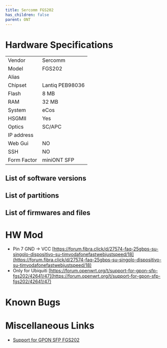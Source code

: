 ```yaml
---
title: Sercomm FGS202
has_children: false
parent: ONT
---
```


# Hardware Specifications

|             |                 |
| ----------- | --------------- |
| Vendor      | Sercomm         |
| Model       | FGS202          |
| Alias       |                 |
| Chipset     | Lantiq PEB98036 |
| Flash       | 8 MB            |
| RAM         | 32 MB           |
| System      | eCos            |
| HSGMII      | Yes             |
| Optics      | SC/APC          |
| IP address  |                 |
| Web Gui     | NO              |
| SSH         | NO              |
| Form Factor | miniONT SFP     |

## List of software versions
## List of partitions
## List of firmwares and files

# HW Mod

- Pin 7 GND -> VCC [https://forum.fibra.click/d/27574-faq-25gbps-su-singolo-dispositivo-su-timvodafonefastwebjustspeed/18](https://forum.fibra.click/d/27574-faq-25gbps-su-singolo-dispositivo-su-timvodafonefastwebjustspeed/18)
- Only for Ubiquiti [https://forum.openwrt.org/t/support-for-gpon-sfp-fgs202/42641/47](https://forum.openwrt.org/t/support-for-gpon-sfp-fgs202/42641/47)

# Known Bugs

# Miscellaneous Links

- [Support for GPON SFP FGS202](https://forum.openwrt.org/t/support-for-gpon-sfp-fgs202/42641/60)




